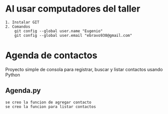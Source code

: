 # Al usar computadores del taller
    1. Instalar GIT
    2. Comandos
        git config --global user.name "Eugenio"
        git config --global user.email "ebravo930@gmail.com"

# Agenda de contactos
Proyecto simple de consola para registrar, buscar y listar contactos usando Python

## Agenda.py
    se creo la funcion de agregar contacto
    se creo la funcion para listar contactos
    
